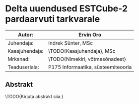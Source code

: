 # Delta uuendused ESTCube-2 pardaarvuti tarkvarale

| Autor:         | Ervin Oro  
|---|---  
| Juhendaja:     | Indrek Sünter, MSc  
| Kaasjuhendaja: | \TODO{Kaasjuhendaja}, MSc  
| Mrksnad:       | \TODO{Nimekiri, võtmesõnadest}  
| Teaduseriala:  | P175 Informaatika, süsteemiteooria  


## Abstrakt
\TODO{Kirjuta abstrakt siia.}

